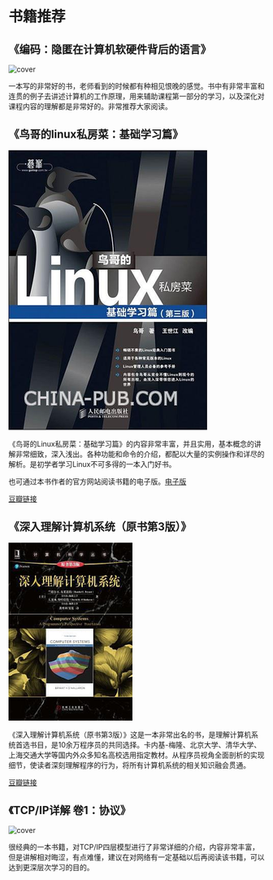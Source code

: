 # 书籍推荐
## 《编码：隐匿在计算机软硬件背后的语言》
![cover](https://img3.doubanio.com/view/subject/l/public/s4379914.jpg)

一本写的非常好的书，老师看到的时候都有种相见恨晚的感觉。书中有非常丰富和连贯的例子去讲述计算机的工作原理，用来辅助课程第一部分的学习，以及深化对课程内容的理解都是非常好的。非常推荐大家阅读。

## 《鸟哥的linux私房菜：基础学习篇》
![cover](/books/linux-bird.jpg)

《鸟哥的Linux私房菜：基础学习篇》的内容非常丰富，并且实用，基本概念的讲解非常细致，深入浅出。各种功能和命令的介绍，都配以大量的实例操作和详尽的解析。是初学者学习Linux不可多得的一本入门好书。

也可通过本书作者的官方网站阅读书籍的电子版。[电子版](http://cn.linux.vbird.org/linux_basic/linux_basic.php)

[豆瓣链接](https://book.douban.com/subject/4889838/)

## 《深入理解计算机系统（原书第3版）》
![cover](/books/deep-computer-system.jpg)

《深入理解计算机系统（原书第3版）》这是一本非常出名的书，是理解计算机系统首选书目，是10余万程序员的共同选择。卡内基-梅隆、北京大学、清华大学、上海交通大学等国内外众多知名高校选用指定教材。从程序员视角全面剖析的实现细节，使读者深刻理解程序的行为，将所有计算机系统的相关知识融会贯通。

[豆瓣链接](https://book.douban.com/subject/26912767/)

## 《TCP/IP详解 卷1：协议》
![cover](https://img3.doubanio.com/view/subject/l/public/s1543906.jpg)

很经典的一本书籍，对TCP/IP四层模型进行了非常详细的介绍，内容非常丰富，但是讲解相对晦涩，有点难懂，建议在对网络有一定基础以后再阅读该书籍，可以达到更深层次学习的目的。

